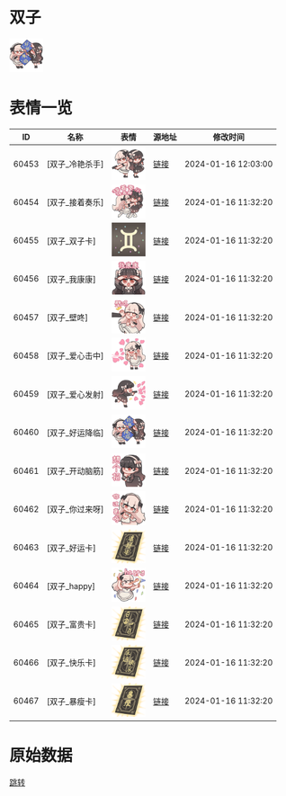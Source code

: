 # 双子

<img src="./cover.png" height="60" alt="cover" />

# 表情一览

|ID|名称|表情|源地址|修改时间|
|----|----|----|----|----|
|60453|[双子_冷艳杀手]|<img src="./pic/060453_%5B双子_冷艳杀手%5D.png" height="60" alt="冷艳杀手"/>|[链接](https://i0.hdslb.com/bfs/garb/d4a28a68934936926913157ed9d206caa80d5776.png)|2024-01-16 12:03:00|
|60454|[双子_接着奏乐]|<img src="./pic/060454_%5B双子_接着奏乐%5D.png" height="60" alt="接着奏乐"/>|[链接](https://i0.hdslb.com/bfs/garb/6ab452c5281e0c40e8a510993479a707e4f95320.png)|2024-01-16 11:32:20|
|60455|[双子_双子卡]|<img src="./pic/060455_%5B双子_双子卡%5D.png" height="60" alt="双子卡"/>|[链接](https://i0.hdslb.com/bfs/garb/d99cf1559c4f8ea5c5f394c5e83f2c21bd97b9d7.png)|2024-01-16 11:32:20|
|60456|[双子_我康康]|<img src="./pic/060456_%5B双子_我康康%5D.png" height="60" alt="我康康"/>|[链接](https://i0.hdslb.com/bfs/garb/3bf268b2ecdac3ccf8f4a2b05d4286cb0f3af91d.png)|2024-01-16 11:32:20|
|60457|[双子_壁咚]|<img src="./pic/060457_%5B双子_壁咚%5D.png" height="60" alt="壁咚"/>|[链接](https://i0.hdslb.com/bfs/garb/0903c587d3a2622484b8a552d43d1c2db18cf9c1.png)|2024-01-16 11:32:20|
|60458|[双子_爱心击中]|<img src="./pic/060458_%5B双子_爱心击中%5D.png" height="60" alt="爱心击中"/>|[链接](https://i0.hdslb.com/bfs/garb/383442004d331b3527a14a54f6dd20ef6d747281.png)|2024-01-16 11:32:20|
|60459|[双子_爱心发射]|<img src="./pic/060459_%5B双子_爱心发射%5D.png" height="60" alt="爱心发射"/>|[链接](https://i0.hdslb.com/bfs/garb/58e79f8c8b7d6dd59b14971597e1b70331025ed8.png)|2024-01-16 11:32:20|
|60460|[双子_好运降临]|<img src="./pic/060460_%5B双子_好运降临%5D.png" height="60" alt="好运降临"/>|[链接](https://i0.hdslb.com/bfs/garb/5fe0747bed2e44db3a756d75f7348249c76c23ed.png)|2024-01-16 11:32:20|
|60461|[双子_开动脑筋]|<img src="./pic/060461_%5B双子_开动脑筋%5D.png" height="60" alt="开动脑筋"/>|[链接](https://i0.hdslb.com/bfs/garb/b7bec96ac7ad8c435140182de7f66d1ff03fb946.png)|2024-01-16 11:32:20|
|60462|[双子_你过来呀]|<img src="./pic/060462_%5B双子_你过来呀%5D.png" height="60" alt="你过来呀"/>|[链接](https://i0.hdslb.com/bfs/garb/25bd5ce5fc1d840686c629fcc9b27382f077aed4.png)|2024-01-16 11:32:20|
|60463|[双子_好运卡]|<img src="./pic/060463_%5B双子_好运卡%5D.png" height="60" alt="好运卡"/>|[链接](https://i0.hdslb.com/bfs/garb/dcca7b25a48a02c4098b1c64fdc2525ca1629d07.png)|2024-01-16 11:32:20|
|60464|[双子_happy]|<img src="./pic/060464_%5B双子_happy%5D.png" height="60" alt="happy"/>|[链接](https://i0.hdslb.com/bfs/garb/e366dd399896b34d7d9d49eff877e6f3ace04d91.png)|2024-01-16 11:32:20|
|60465|[双子_富贵卡]|<img src="./pic/060465_%5B双子_富贵卡%5D.png" height="60" alt="富贵卡"/>|[链接](https://i0.hdslb.com/bfs/garb/2905e7ab9615fbfeadec680b75b003ab2743a3f6.png)|2024-01-16 11:32:20|
|60466|[双子_快乐卡]|<img src="./pic/060466_%5B双子_快乐卡%5D.png" height="60" alt="快乐卡"/>|[链接](https://i0.hdslb.com/bfs/garb/92133f2400b40476500a23ac5e6ae0db3e0d2637.png)|2024-01-16 11:32:20|
|60467|[双子_暴瘦卡]|<img src="./pic/060467_%5B双子_暴瘦卡%5D.png" height="60" alt="暴瘦卡"/>|[链接](https://i0.hdslb.com/bfs/garb/8201a5ffd49a9879d51256e2a6a497c4617e645f.png)|2024-01-16 11:32:20|

# 原始数据

[跳转](./raw.json)

